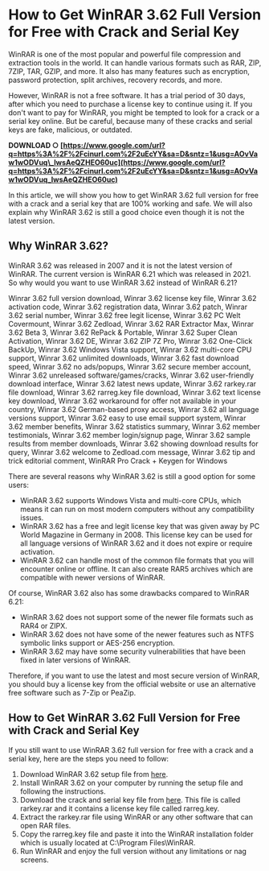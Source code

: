 
 
# How to Get WinRAR 3.62 Full Version for Free with Crack and Serial Key
 
WinRAR is one of the most popular and powerful file compression and extraction tools in the world. It can handle various formats such as RAR, ZIP, 7ZIP, TAR, GZIP, and more. It also has many features such as encryption, password protection, split archives, recovery records, and more.
 
However, WinRAR is not a free software. It has a trial period of 30 days, after which you need to purchase a license key to continue using it. If you don't want to pay for WinRAR, you might be tempted to look for a crack or a serial key online. But be careful, because many of these cracks and serial keys are fake, malicious, or outdated.
 
**DOWNLOAD ○ [https://www.google.com/url?q=https%3A%2F%2Fcinurl.com%2F2uEcYY&sa=D&sntz=1&usg=AOvVaw1wODVuq\_lwsAeQZHEO60uc](https://www.google.com/url?q=https%3A%2F%2Fcinurl.com%2F2uEcYY&sa=D&sntz=1&usg=AOvVaw1wODVuq_lwsAeQZHEO60uc)**


 
In this article, we will show you how to get WinRAR 3.62 full version for free with a crack and a serial key that are 100% working and safe. We will also explain why WinRAR 3.62 is still a good choice even though it is not the latest version.
 
## Why WinRAR 3.62?
 
WinRAR 3.62 was released in 2007 and it is not the latest version of WinRAR. The current version is WinRAR 6.21 which was released in 2021. So why would you want to use WinRAR 3.62 instead of WinRAR 6.21?
 
Winrar 3.62 full version download,  Winrar 3.62 license key file,  Winrar 3.62 activation code,  Winrar 3.62 registration data,  Winrar 3.62 patch,  Winrar 3.62 serial number,  Winrar 3.62 free legit license,  Winrar 3.62 PC Welt Covermount,  Winrar 3.62 Zedload,  Winrar 3.62 RAR Extractor Max,  Winrar 3.62 Beta 3,  Winrar 3.62 RePack & Portable,  Winrar 3.62 Super Clean Activation,  Winrar 3.62 DE,  Winrar 3.62 ZIP 7Z Pro,  Winrar 3.62 One-Click BackUp,  Winrar 3.62 Windows Vista support,  Winrar 3.62 multi-core CPU support,  Winrar 3.62 unlimited downloads,  Winrar 3.62 fast download speed,  Winrar 3.62 no ads/popups,  Winrar 3.62 secure member account,  Winrar 3.62 unreleased software/games/cracks,  Winrar 3.62 user-friendly download interface,  Winrar 3.62 latest news update,  Winrar 3.62 rarkey.rar file download,  Winrar 3.62 rarreg.key file download,  Winrar 3.62 text license key download,  Winrar 3.62 workaround for offer not available in your country,  Winrar 3.62 German-based proxy access,  Winrar 3.62 all language versions support,  Winrar 3.62 easy to use email support system,  Winrar 3.62 member benefits,  Winrar 3.62 statistics summary,  Winrar 3.62 member testimonials,  Winrar 3.62 member login/signup page,  Winrar 3.62 sample results from member downloads,  Winrar 3.62 showing download results for query,  Winrar 3.62 welcome to Zedload.com message,  Winrar 3.62 tip and trick editorial comment,  WinRAR Pro Crack + Keygen for Windows
 
There are several reasons why WinRAR 3.62 is still a good option for some users:
 
- WinRAR 3.62 supports Windows Vista and multi-core CPUs, which means it can run on most modern computers without any compatibility issues.
- WinRAR 3.62 has a free and legit license key that was given away by PC World Magazine in Germany in 2008. This license key can be used for all language versions of WinRAR 3.62 and it does not expire or require activation.
- WinRAR 3.62 can handle most of the common file formats that you will encounter online or offline. It can also create RAR5 archives which are compatible with newer versions of WinRAR.

Of course, WinRAR 3.62 also has some drawbacks compared to WinRAR 6.21:

- WinRAR 3.62 does not support some of the newer file formats such as RAR4 or ZIPX.
- WinRAR 3.62 does not have some of the newer features such as NTFS symbolic links support or AES-256 encryption.
- WinRAR 3.62 may have some security vulnerabilities that have been fixed in later versions of WinRAR.

Therefore, if you want to use the latest and most secure version of WinRAR, you should buy a license key from the official website or use an alternative free software such as 7-Zip or PeaZip.
 
## How to Get WinRAR 3.62 Full Version for Free with Crack and Serial Key
 
If you still want to use WinRAR 3.62 full version for free with a crack and a serial key, here are the steps you need to follow:

1. Download WinRAR 3.62 setup file from [here](https://www.win-rar.com/fileadmin/winrar-versions/winrar/wrar362.exe).
2. Install WinRAR 3.62 on your computer by running the setup file and following the instructions.
3. Download the crack and serial key file from [here](https://www.tipandtrick.net/free-legit-winrar-362-license-key-rarkeyrar-file-download-workaround-for-offer-not-available-in-your-country/). This file is called rarkey.rar and it contains a license key file called rarreg.key.
4. Extract the rarkey.rar file using WinRAR or any other software that can open RAR files.
5. Copy the rarreg.key file and paste it into the WinRAR installation folder which is usually located at C:\Program Files\WinRAR.
6. Run WinRAR and enjoy the full version without any limitations or nag screens.

 <p 8cf37b1e13
 
